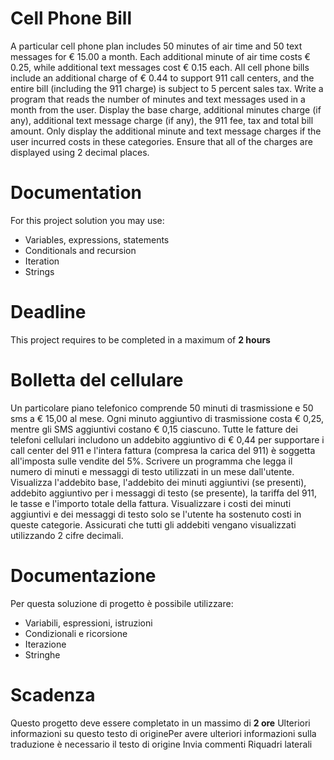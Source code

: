 # Cell Phone Bill

A particular cell phone plan includes 50 minutes of air time and 50 text messages for € 15.00 a month. 
Each additional minute of air time costs € 0.25, while additional text messages cost € 0.15 each. 
All cell phone bills include an additional charge of € 0.44 to support 911 call centers, and the entire bill (including the 911 charge) is subject to 5 percent sales tax.
Write a program that reads the number of minutes and text messages used in a month from the user. Display the base charge, additional minutes charge (if any),
additional text message charge (if any), the 911 fee, tax and total bill amount. 
Only display the additional minute and text message charges if the user incurred costs in these categories. 
Ensure that all of the charges are displayed using 2 decimal places.

# Documentation

For this project solution you may use:

- Variables, expressions, statements
- Conditionals and recursion
- Iteration
- Strings

# Deadline

This project requires to be completed in a maximum of **2 hours**


# Bolletta del cellulare

Un particolare piano telefonico comprende 50 minuti di trasmissione e 50 sms a € 15,00 al mese.
Ogni minuto aggiuntivo di trasmissione costa € 0,25, mentre gli SMS aggiuntivi costano € 0,15 ciascuno.
Tutte le fatture dei telefoni cellulari includono un addebito aggiuntivo di € 0,44 per supportare i call center del 911 e l'intera fattura (compresa la carica del 911) è soggetta all'imposta sulle vendite del 5%.
Scrivere un programma che legga il numero di minuti e messaggi di testo utilizzati in un mese dall'utente. Visualizza l'addebito base, l'addebito dei minuti aggiuntivi (se presenti),
addebito aggiuntivo per i messaggi di testo (se presente), la tariffa del 911, le tasse e l'importo totale della fattura.
Visualizzare i costi dei minuti aggiuntivi e dei messaggi di testo solo se l'utente ha sostenuto costi in queste categorie.
Assicurati che tutti gli addebiti vengano visualizzati utilizzando 2 cifre decimali.

# Documentazione

Per questa soluzione di progetto è possibile utilizzare:

- Variabili, espressioni, istruzioni
- Condizionali e ricorsione
- Iterazione
- Stringhe

# Scadenza

Questo progetto deve essere completato in un massimo di **2 ore**
Ulteriori informazioni su questo testo di originePer avere ulteriori informazioni sulla traduzione è necessario il testo di origine
Invia commenti
Riquadri laterali
